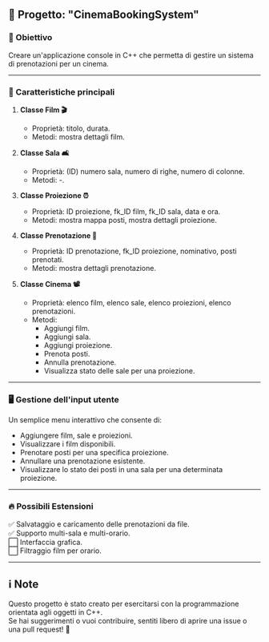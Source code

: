 ## 📌 Progetto: "CinemaBookingSystem"

### 🎯 Obiettivo  
Creare un'applicazione console in C++ che permetta di gestire un sistema di prenotazioni per un cinema.

---

### 📂 Caratteristiche principali  

1. **Classe Film 🎬**  
   - Proprietà: titolo, durata.  
   - Metodi: mostra dettagli film.

2. **Classe Sala 🛋️**  
   - Proprietà: (ID) numero sala, numero di righe, numero di colonne.  
   - Metodi: -.

3. **Classe Proiezione ⏰**  
   - Proprietà: ID proiezione, fk_ID film, fk_ID sala, data e ora.  
   - Metodi: mostra mappa posti, mostra dettagli proiezione.

4. **Classe Prenotazione 🧾**  
   - Proprietà: ID prenotazione, fk_ID proiezione, nominativo, posti prenotati.  
   - Metodi: mostra dettagli prenotazione.

5. **Classe Cinema 📽️**  
   - Proprietà: elenco film, elenco sale, elenco proiezioni, elenco prenotazioni.  
   - Metodi:  
     - Aggiungi film.  
     - Aggiungi sala.  
     - Aggiungi proiezione.  
     - Prenota posti.  
     - Annulla prenotazione.  
     - Visualizza stato delle sale per una proiezione.

---

### 🖥️ Gestione dell'input utente  
Un semplice menu interattivo che consente di:
- Aggiungere film, sale e proiezioni.
- Visualizzare i film disponibili.
- Prenotare posti per una specifica proiezione.
- Annullare una prenotazione esistente.
- Visualizzare lo stato dei posti in una sala per una determinata proiezione.

---
 
### 🔥 Possibili Estensioni  
✅ Salvataggio e caricamento delle prenotazioni da file.  
✅ Supporto multi-sala e multi-orario.  
⬜ Interfaccia grafica.  
⬜ Filtraggio film per orario.

---

## ℹ️ Note  
Questo progetto è stato creato per esercitarsi con la programmazione orientata agli oggetti in C++.  
Se hai suggerimenti o vuoi contribuire, sentiti libero di aprire una issue o una pull request! 🚀
